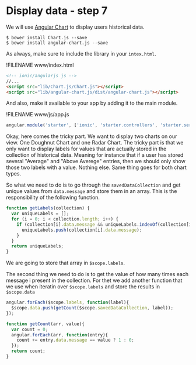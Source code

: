 # Display data - step 7

We will use [Angular Chart](http://jtblin.github.io/angular-chart.js/) to display users historical data. 

```
$ bower install Chart.js --save
$ bower install angular-chart.js --save
```

As always, make sure to include the library in your `intex.html`.

!FILENAME www/index.html
```html
<!-- ionic/angularjs js -->
//...
<script src="lib/Chart.js/Chart.js"></script>
<script src="lib/angular-chart.js/dist/angular-chart.js"></script>

```

And also, make it available to your app by adding it to the main module.

!FILENAME www/js/app.js
```javascript
angular.module('starter', ['ionic', 'starter.controllers', 'starter.services', 'ng-token-auth', 'ngResource', 'chart.js'])
```

Okay, here comes the tricky part. We want to display two charts on our view. One Doughnut Chart and one Radar Chart. The tricky part is that we only want to display labels for values that are actually stored in the collection of historical data. Meaning for instance that if a user has stored several "Average" and "Above Averege" entries, then we should only show those two labels with a value. Nothing else. Same thing goes for both chart types. 

So what we need to do is to go through the `savedDataCollection` and get unique values from `data.message` and store them in an array. This is the responsibility of the following function.

```javascript
function getLabels(collection) {
  var uniqueLabels = [];
  for (i = 0; i < collection.length; i++) {
    if (collection[i].data.message && uniqueLabels.indexOf(collection[i].data.message) === -1) {
      uniqueLabels.push(collection[i].data.message);
    }
  }
  return uniqueLabels;
}
```
We are going to store that array in `$scope.labels`. 

The second thing we need to do is to get the value of how many times each message i present in the collection. For thet we add another function that we use when iteratin over `$scope.labels` and store the results in `$scope.data` 

```javascript
angular.forEach($scope.labels, function(label){
  $scope.data.push(getCount($scope.savedDataCollection, label));
});

function getCount(arr, value){
  var count = 0;
  angular.forEach(arr, function(entry){
    count += entry.data.message == value ? 1 : 0;
  });
  return count;
}
```






